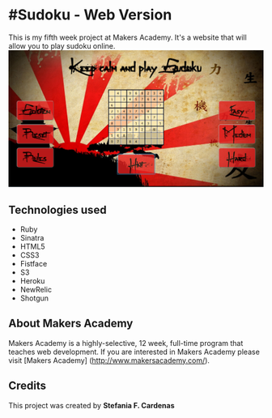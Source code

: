 #Sudoku - Web Version
==================

This is my fifth week project at Makers Academy. 
It's a website that will allow you to play sudoku online.
![alt tag](https://github.com/stefaniacardenas/sudoku/blob/master/public/sudoku.png)

Technologies used
-----------
* Ruby
* Sinatra
* HTML5
* CSS3
* Fistface
* S3
* Heroku
* NewRelic
* Shotgun

About Makers Academy
-----------
Makers Academy is a highly-selective, 12 week, full-time program that teaches web development. 
If you are interested in Makers Academy please visit [Makers Academy] (http://www.makersacademy.com/‎).

Credits
---------
This project was created by 
**Stefania F. Cardenas**

